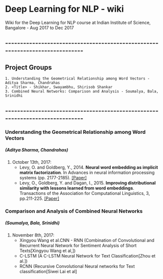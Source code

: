 # Deep Learning for NLP - wiki
Wiki for the Deep Learning for NLP course at Indian Institute of Science, Bangalore - Aug 2017 to Dec 2017

## -----------------------------------------------------------------------------

## Project Groups
	1. Understanding the Geometrical Relationship among Word Vectors - Aditya Sharma, Chandrahas
	2. <Title> - Shikhar, Swayambhu, Shirisob Shankar
	3. Combined Neural Networks: Comparison and Analysis - Soumalya, Bala, Srinidhi
  
## -----------------------------------------------------------------------------

### Understanding the Geometrical Relationship among Word Vectors
##### (Aditya Sharma, Chandrahas)
1. October 13th, 2017:
	* Levy, O. and Goldberg, Y., 2014. **Neural word embedding as implicit matrix factorization**. In Advances in neural information processing systems (pp. 2177-2185). [[Paper]](http://papers.nips.cc/paper/5477-neural-word-embedding-as-implicit-matrix-factorization.pdf)
	* Levy, O., Goldberg, Y. and Dagan, I., 2015. **Improving distributional similarity with lessons learned from word embeddings**. Transactions of the Association for Computational Linguistics, 3, pp.211-225. [[Paper]](http://www.aclweb.org/anthology/Q15-1016)

### Comparison and Analysis of Combined Neural Networks
##### (Soumalya, Bala, Srinidhi)
1. November 8th, 2017:
	* Xingyou Wang et al.CNN - RNN (Combination of Convolutional and Recurrent Neural Network for Sentiment Analysis of Short Texts[Xingyou Wang et al,])	
	* C-LSTM (A C-LSTM Neural Network for Text Classification[Zhou et al.])
	* RCNN (Recursive Convolutional Neural networks for Text classification[Siwei Lai et al]
